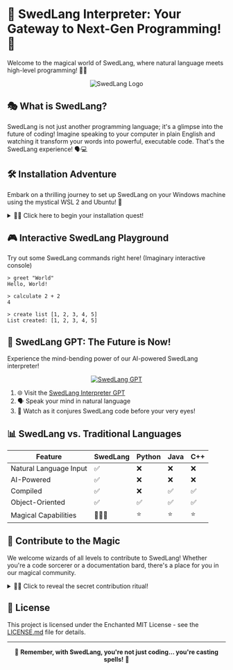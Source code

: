 # 🌟 SwedLang Interpreter: Your Gateway to Next-Gen Programming! 🚀

Welcome to the magical world of SwedLang, where natural language meets high-level programming! 🎩✨

<div align="center">
  <img src="/api/placeholder/800/400" alt="SwedLang Logo">
</div>

## 🎭 What is SwedLang?

SwedLang is not just another programming language; it's a glimpse into the future of coding! Imagine speaking to your computer in plain English and watching it transform your words into powerful, executable code. That's the SwedLang experience! 🗣️💻

## 🛠️ Installation Adventure

Embark on a thrilling journey to set up SwedLang on your Windows machine using the mystical WSL 2 and Ubuntu! 🏰

<details>
<summary>🧙‍♂️ Click here to begin your installation quest!</summary>

### Step 1: Summon the Ubuntu Spirit 📦

1. Open PowerShell as the almighty Administrator
2. Chant the sacred incantation:
   ```powershell
   wsl --install -d Ubuntu
   ```
3. Wait for the Ubuntu spirit to materialize (this may take a few moments)

### Step 2: Awaken the Ubuntu Terminal 🖥️

- Seek the Ubuntu icon in your Start menu, or
- Summon it through the Windows Terminal

### Step 3: Empower Your System with OCaml 🔮

```bash
sudo apt update
sudo apt install ocaml opam
opam init
eval $(opam env)
```

### Step 4: Navigate to Your Magical Workshop 🧭

```bash
cd /mnt/c/Users/YourUsername/Documents/SwedLang
```

### Step 5: Craft Your SwedLang Spells 📜

Choose your preferred enchanted editor:

- 🌿 Nano (for the minimalist wizard):
  ```bash
  nano SwedLang.ml
  ```
- 🌟 VS Code (for the modern sorcerer):
  1. Install the "Remote - WSL" extension
  2. Command your terminal:
     ```bash
     code .
     ```

### Step 6: Compile Your Creation 🧪

```bash
ocamlc -o swedlang SwedLang.ml
```

### Step 7: Unleash SwedLang! 🎉

```bash
./swedlang
```

</details>

## 🎮 Interactive SwedLang Playground

Try out some SwedLang commands right here! (Imaginary interactive console)

```
> greet "World"
Hello, World!

> calculate 2 + 2
4

> create list [1, 2, 3, 4, 5]
List created: [1, 2, 3, 4, 5]
```

## 🧠 SwedLang GPT: The Future is Now!

Experience the mind-bending power of our AI-powered SwedLang interpreter!

<div align="center">

[![SwedLang GPT](https://img.shields.io/badge/Try%20SwedLang%20GPT-FF6600?style=for-the-badge&logo=openai&logoColor=white)](https://chatgpt.com/g/g-uc15KXNL6-swedlang-interpreter)

</div>

1. 🌐 Visit the [SwedLang Interpreter GPT](https://chatgpt.com/g/g-uc15KXNL6-swedlang-interpreter)
2. 🗣️ Speak your mind in natural language
3. 🔮 Watch as it conjures SwedLang code before your very eyes!

## 📊 SwedLang vs. Traditional Languages

| Feature | SwedLang | Python | Java | C++ |
|---------|----------|--------|------|-----|
| Natural Language Input | ✅ | ❌ | ❌ | ❌ |
| AI-Powered | ✅ | ❌ | ❌ | ❌ |
| Compiled | ✅ | ❌ | ✅ | ✅ |
| Object-Oriented | ✅ | ✅ | ✅ | ✅ |
| Magical Capabilities | 🌟🌟🌟 | ⭐ | ⭐ | ⭐ |

## 🎨 Contribute to the Magic

We welcome wizards of all levels to contribute to SwedLang! Whether you're a code sorcerer or a documentation bard, there's a place for you in our magical community.

<details>
<summary>🧙‍♀️ Click to reveal the secret contribution ritual!</summary>

1. 🍴 Fork this repository
2. 🌿 Create your feature branch: `git checkout -b feature/AmazingFeature`
3. 🔮 Commit your changes: `git commit -m 'Add some AmazingFeature'`
4. 🚀 Push to the branch: `git push origin feature/AmazingFeature`
5. 🎉 Open a pull request and let the magic begin!

</details>

## 📜 License

This project is licensed under the Enchanted MIT License - see the [LICENSE.md](LICENSE.md) file for details.

---

<div align="center">

🌟 **Remember, with SwedLang, you're not just coding... you're casting spells!** 🌟

</div>
